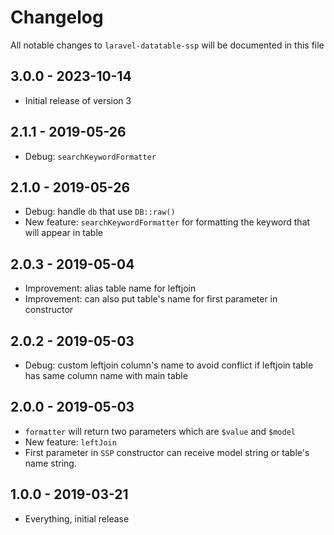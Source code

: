 # Changelog

All notable changes to `laravel-datatable-ssp` will be documented in this file

## 3.0.0 - 2023-10-14
- Initial release of version 3

## 2.1.1 - 2019-05-26
- Debug: `searchKeywordFormatter`

## 2.1.0 - 2019-05-26
- Debug: handle `db` that use `DB::raw()`
- New feature: `searchKeywordFormatter` for formatting the keyword that will appear in table 

## 2.0.3 - 2019-05-04
- Improvement: alias table name for leftjoin
- Improvement: can also put table's name for first parameter in constructor

## 2.0.2 - 2019-05-03
- Debug: custom leftjoin column's name to avoid conflict if leftjoin table has same column name with main table 

## 2.0.0 - 2019-05-03
- `formatter` will return two parameters which are `$value` and `$model`
- New feature: `leftJoin`
- First parameter in `SSP` constructor can receive model string or table's name string.

## 1.0.0 - 2019-03-21
- Everything, initial release
